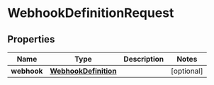 
# WebhookDefinitionRequest

## Properties
Name | Type | Description | Notes
------------ | ------------- | ------------- | -------------
**webhook** | [**WebhookDefinition**](WebhookDefinition.md) |  |  [optional]



